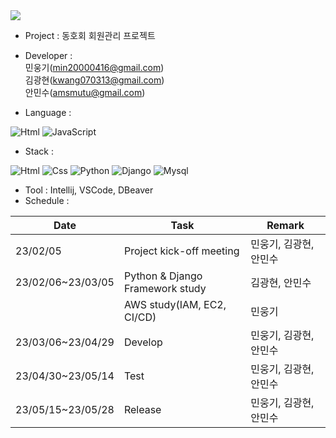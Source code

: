 <img src="https://capsule-render.vercel.app/api?type=waving&color=auto&height=200&section=header&text=Esteban&fontSize=90" />

- Project : 동호회 회원관리 프로젝트
- Developer :   
민웅기([min20000416@gmail.com](mailto:min20000416@gmail.com))  
김광현([kwang070313@gmail.com](mailto:kwang070313@gmail.com))  
안민수([amsmutu@gmail.com](mailto:amsmutu@gmail.com))

- Language : 
 
<img alt="Html" src ="https://img.shields.io/badge/Python-3776AB.svg?&style=for-the-badge&logo=Python 3.9.12&logoColor=white"/>
<img alt="JavaScript" src ="https://img.shields.io/badge/JavaScriipt-F7DF1E.svg?&style=for-the-badge&logo=JavaScript&logoColor=black"/> 

- Stack : 

<img alt="Html" src ="https://img.shields.io/badge/HTML5-E34F26.svg?&style=for-the-badge&logo=HTML5&logoColor=white"/> 
<img alt="Css" src ="https://img.shields.io/badge/CSS3-1572B6.svg?&style=for-the-badge&logo=CSS3&logoColor=white"/> 
<img alt="Python" src ="https://img.shields.io/badge/Python-3776AB.svg?&style=for-the-badge&logo=Python&logoColor=white"/> 
<img alt="Django" src ="https://img.shields.io/badge/Django-02569B.svg?&style=for-the-badge&logo=Flutter&logoColor=white"/> 
<img alt="Mysql" src ="https://img.shields.io/badge/Mysql-3DDC84.svg?&style=for-the-badge&logo=Android&logoColor=black"/>

- Tool : Intellij, VSCode, DBeaver  
- Schedule :  

|Date|Task|Remark|
|------|---|---|
|23/02/05|Project kick-off meeting|민웅기, 김광현, 안민수|
|23/02/06~23/03/05|Python & Django Framework study|김광현, 안민수|
| |AWS study(IAM, EC2,  CI/CD)|민웅기|
|23/03/06~23/04/29|Develop|민웅기, 김광현, 안민수|
|23/04/30~23/05/14|Test|민웅기, 김광현, 안민수|
|23/05/15~23/05/28|Release|민웅기, 김광현, 안민수|
